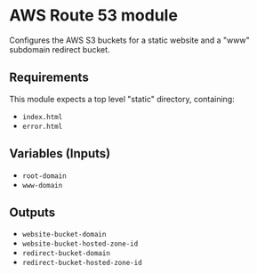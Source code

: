 # AWS Route 53 module
Configures the AWS S3 buckets for a static website and a "www" subdomain redirect bucket.

## Requirements
This module expects a top level "static" directory, containing:
- `index.html`
- `error.html`

## Variables (Inputs)
- `root-domain`
- `www-domain`

## Outputs
- `website-bucket-domain`
- `website-bucket-hosted-zone-id`
- `redirect-bucket-domain`
- `redirect-bucket-hosted-zone-id`